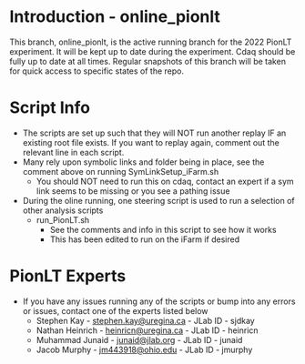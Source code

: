 # Introduction - online_pionlt

This branch, online_pionlt, is the active running branch for the 2022 PionLT experiment. It will be kept up to date during the experiment.
Cdaq should be fully up to date at all times. Regular snapshots of this branch will be taken for quick access to specific states of the repo.

# Script Info

- The scripts are set up such that they will NOT run another replay IF an existing root file exists.
If you want to replay again, comment out the relevant line in each script.
- Many rely upon symbolic links and folder being in place, see the comment above on running SymLinkSetup_iFarm.sh
  - You should NOT need to run this on cdaq, contact an expert if a sym link seems to be missing or you see a pathing issue
- During the oline running, one steering script is used to run a selection of other analysis scripts
  - run_PionLT.sh
    - See the comments and info in this script to see how it works
    - This has been edited to run on the iFarm if desired

# PionLT Experts

- If you have any issues running any of the scripts or bump into any errors or issues, contact one of the experts listed below
  - Stephen Kay - stephen.kay@uregina.ca - JLab ID - sjdkay
  - Nathan Heinrich - heinricn@uregina.ca - JLab ID - heinricn
  - Muhammad Junaid - junaid@jlab.org - JLab ID - junaid
  - Jacob Murphy - jm443918@ohio.edu - JLab ID - jmurphy